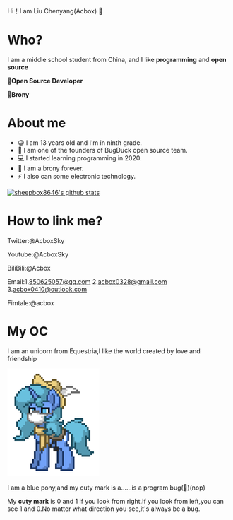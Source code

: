 Hi！I am Liu Chenyang(Acbox) 👋

# Who?

I am a middle school student from China, and I like **programming** and **open source**

📙**Open Source Developer**

📗**Brony**

# About me

* 😀 I am 13 years old and I'm in ninth grade.
* 👀 I am one of the founders of BugDuck open source team.
* 💻 I started learning programming in 2020.
* 🐴 I am a brony forever.
* ⚡ I also can some electronic technology.

[![sheepbox8646's github stats](https://github-readme-stats.vercel.app/api?username=sheepbox8646&show_icons=true&theme=dracula)](https://github.com/sheepbox8646)

# How to link me?

Twitter:@AcboxSky

Youtube:@AcboxSky

BiliBili:@Acbox

Email:1.<850625057@qq.com> 2.<acbox0328@gmail.com> 3.<acbox0410@outlook.com>

Fimtale:@acbox

# My OC
I am an unicorn from Equestria,I like the world created by love and friendship

![My photo](./pony-town-Acbox-stand-blinking-padded-4x.gif)

I am a blue pony,and my cuty mark is a......is a program bug(🤣)(nop)

My **cuty mark** is 0 and 1 if you look from right.If you look from left,you can see 1 and 0.No matter what direction you see,it's always be a bug.
